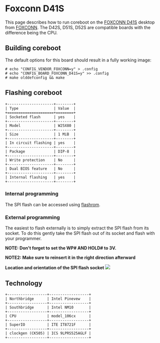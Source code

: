 # Foxconn D41S

This page describes how to run coreboot on the [FOXCONN D41S] desktop from [FOXCONN].
The D42S, D51S, D52S are compatible boards with the difference being the CPU.

## Building coreboot

The default options for this board should result in a fully working image:

	# echo "CONFIG_VENDOR_FOXCONN=y" > .config
	# echo "CONFIG_BOARD_FOXCONN_D41S=y" >> .config
	# make olddefconfig && make


## Flashing coreboot

```{eval-rst}
+---------------------+--------+
| Type                | Value  |
+=====================+========+
| Socketed flash      | yes    |
+---------------------+--------+
| Model               | W25X80 |
+---------------------+--------+
| Size                | 1 MiB  |
+---------------------+--------+
| In circuit flashing | yes    |
+---------------------+--------+
| Package             | DIP-8  |
+---------------------+--------+
| Write protection    | No     |
+---------------------+--------+
| Dual BIOS feature   | No     |
+---------------------+--------+
| Internal flashing   | yes    |
+---------------------+--------+
```

### Internal programming

The SPI flash can be accessed using [flashrom].

### External programming

The easiest to flash externally is to simply extract the SPI flash from its socket.
To do this gently take the SPI flash out of its socket and flash with your programmer.

**NOTE: Don't forget to set the WP# AND HOLD# to 3V.**

**NOTE2: Make sure to reinsert it in the right direction afterward**

**Location and orientation of the SPI flash socket**
![][d41s_flash]

[d41s_flash]: d41s_flash.jpg

## Technology

```{eval-rst}
+------------------+------------------+
| Northbridge      | Intel Pinevew    |
+------------------+------------------+
| Southbridge      | Intel NM10       |
+------------------+------------------+
| CPU              | model_106cx      |
+------------------+------------------+
| SuperIO          | ITE IT8721F      |
+------------------+------------------+
| clockgen (CK505) | ICS 9LPRS525AGLF |
+------------------+------------------+
```

[FOXCONN D41S]: http://www.foxconnchannel.com/ProductDetail.aspx?T=motherboard&U=en-us0000481
[FOXCONN]: http://www.foxconnchannel.com
[Flashrom]: https://flashrom.org/Flashrom
